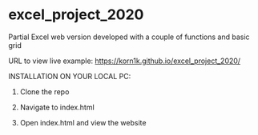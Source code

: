 # excel_project_2020
Partial Excel web version developed with a couple of functions and basic grid

URL to view live example: https://korn1k.github.io/excel_project_2020/

INSTALLATION ON YOUR LOCAL PC:

1. Clone the repo

2. Navigate to index.html

3. Open index.html and view the website
